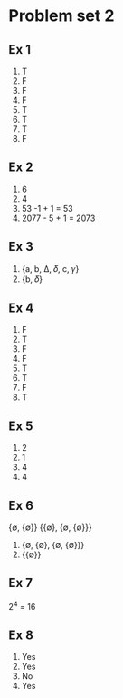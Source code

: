 # Problem set 2
## Ex 1
1. T
2. F
3. F
4. F
5. T
6. T
7. T
8. F

## Ex 2
1. 6
2. 4
3. 53 -1 + 1 = 53
4. 2077 - 5 + 1 = 2073

## Ex 3
1. {a, b, Δ, 𝛿, c, 𝛾}
2. {b, 𝛿}

## Ex 4
1. F
2. T
3. F
4. F
5. T
6. T
7. F
8. T

## Ex 5
1. 2
2. 1
3. 4
4. 4

## Ex 6
{∅, {∅}} {{∅}, {∅, {∅}}}
1. {∅, {∅}, {∅, {∅}}}
2. {{∅}}
## Ex 7
2<sup>4</sup> = 16
## Ex 8
1. Yes
2. Yes
3. No
4. Yes

